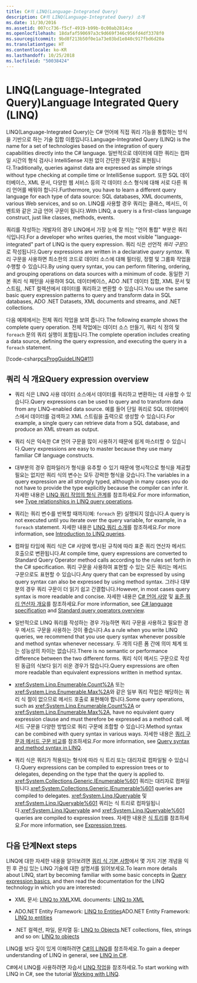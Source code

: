 ```yaml
---
title: C#의 LINQ(Language-Integrated Query)
description: C#의 LINQ(Language-Integrated Query) 소개
ms.date: 11/30/2016
ms.assetid: 007cc736-f5cf-4919-b99b-0c00ab2814ce
ms.openlocfilehash: 18dafaf590697a3c9d669f346c956fd4df3378f0
ms.sourcegitcommit: 9bd8f213b50f0e1a73e03bd1e840c917fbd6d20a
ms.translationtype: HT
ms.contentlocale: ko-KR
ms.lasthandoff: 10/25/2018
ms.locfileid: "50038424"
---
```

# <a name="language-integrated-query-linq"></a><span data-ttu-id="136d7-103">LINQ(Language-Integrated Query)</span><span class="sxs-lookup"><span data-stu-id="136d7-103">Language Integrated Query (LINQ)</span></span>

<span data-ttu-id="136d7-104">LINQ(Language-Integrated Query)는 C# 언어에 직접 쿼리 기능을 통합하는 방식을 기반으로 하는 기술 집합 이름입니다.</span><span class="sxs-lookup"><span data-stu-id="136d7-104">Language-Integrated Query (LINQ) is the name for a set of technologies based on the integration of query capabilities directly into the C# language.</span></span> <span data-ttu-id="136d7-105">일반적으로 데이터에 대한 쿼리는 컴파일 시간의 형식 검사나 IntelliSense 지원 없이 간단한 문자열로 표현됩니다.</span><span class="sxs-lookup"><span data-stu-id="136d7-105">Traditionally, queries against data are expressed as simple strings without type checking at compile time or IntelliSense support.</span></span> <span data-ttu-id="136d7-106">또한 SQL 데이터베이스, XML 문서, 다양한 웹 서비스 등의 각 데이터 소스 형식에 대해 서로 다른 쿼리 언어를 배워야 합니다.</span><span class="sxs-lookup"><span data-stu-id="136d7-106">Furthermore, you have to learn a different query language for each type of data source: SQL databases, XML documents, various Web services, and so on.</span></span> <span data-ttu-id="136d7-107">LINQ를 사용할 경우 쿼리는 클래스, 메서드, 이벤트와 같은 고급 언어 구문이 됩니다.</span><span class="sxs-lookup"><span data-stu-id="136d7-107">With LINQ, a query is a first-class language construct, just like classes, methods, events.</span></span>

<span data-ttu-id="136d7-108">쿼리를 작성하는 개발자의 경우 LINQ에서 가장 눈에 잘 띄는 "언어 통합" 부분은 쿼리 식입니다.</span><span class="sxs-lookup"><span data-stu-id="136d7-108">For a developer who writes queries, the most visible "language-integrated" part of LINQ is the query expression.</span></span> <span data-ttu-id="136d7-109">쿼리 식은 선언적 *쿼리 구문*으로 작성됩니다.</span><span class="sxs-lookup"><span data-stu-id="136d7-109">Query expressions are written in a declarative *query syntax*.</span></span> <span data-ttu-id="136d7-110">쿼리 구문을 사용하면 최소한의 코드로 데이터 소스에 대해 필터링, 정렬 및 그룹화 작업을 수행할 수 있습니다.</span><span class="sxs-lookup"><span data-stu-id="136d7-110">By using query syntax, you can perform filtering, ordering, and grouping operations on data sources with a minimum of code.</span></span> <span data-ttu-id="136d7-111">동일한 기본 쿼리 식 패턴을 사용하여 SQL 데이터베이스, ADO .NET 데이터 집합, XML 문서 및 스트림, .NET 컬렉션에서 데이터를 쿼리하고 변환할 수 있습니다.</span><span class="sxs-lookup"><span data-stu-id="136d7-111">You use the same basic query expression patterns to query and transform data in SQL databases, ADO .NET Datasets, XML documents and streams, and .NET collections.</span></span>

<span data-ttu-id="136d7-112">다음 예제에서는 전체 쿼리 작업을 보여 줍니다.</span><span class="sxs-lookup"><span data-stu-id="136d7-112">The following example shows the complete query operation.</span></span> <span data-ttu-id="136d7-113">전체 작업에는 데이터 소스 만들기, 쿼리 식 정의 및 `foreach` 문의 쿼리 실행이 포함됩니다.</span><span class="sxs-lookup"><span data-stu-id="136d7-113">The complete operation includes creating a data source, defining the query expression, and executing the query in a `foreach` statement.</span></span>

[!code-csharp[csProgGuideLINQ#11](~/samples/snippets/csharp/concepts/linq/index_1.cs)]

## <a name="query-expression-overview"></a><span data-ttu-id="136d7-114">쿼리 식 개요</span><span class="sxs-lookup"><span data-stu-id="136d7-114">Query expression overview</span></span>

- <span data-ttu-id="136d7-115">쿼리 식은 LINQ 사용 데이터 소스에서 데이터를 쿼리하고 변환하는 데 사용할 수 있습니다.</span><span class="sxs-lookup"><span data-stu-id="136d7-115">Query expressions can be used to query and to transform data from any LINQ-enabled data source.</span></span> <span data-ttu-id="136d7-116">예를 들어 단일 쿼리로 SQL 데이터베이스에서 데이터를 검색하고 XML 스트림을 출력으로 생성할 수 있습니다.</span><span class="sxs-lookup"><span data-stu-id="136d7-116">For example, a single query can retrieve data from a SQL database, and produce an XML stream as output.</span></span>

- <span data-ttu-id="136d7-117">쿼리 식은 익숙한 C# 언어 구문을 많이 사용하기 때문에 쉽게 마스터할 수 있습니다.</span><span class="sxs-lookup"><span data-stu-id="136d7-117">Query expressions are easy to master because they use many familiar C# language constructs.</span></span>

- <span data-ttu-id="136d7-118">대부분의 경우 컴파일러가 형식을 유추할 수 있기 때문에 명시적으로 형식을 제공할 필요는 없지만 쿼리 식의 변수는 모두 강력한 형식을 갖습니다.</span><span class="sxs-lookup"><span data-stu-id="136d7-118">The variables in a query expression are all strongly typed, although in many cases you do not have to provide the type explicitly because the compiler can infer it.</span></span> <span data-ttu-id="136d7-119">자세한 내용은 [LINQ 쿼리 작업의 형식 관계](../programming-guide/concepts/linq/type-relationships-in-linq-query-operations.md)를 참조하세요.</span><span class="sxs-lookup"><span data-stu-id="136d7-119">For more information, see [Type relationships in LINQ query operations](../programming-guide/concepts/linq/type-relationships-in-linq-query-operations.md).</span></span>

- <span data-ttu-id="136d7-120">쿼리는 쿼리 변수를 반복할 때까지(예: `foreach` 문) 실행되지 않습니다.</span><span class="sxs-lookup"><span data-stu-id="136d7-120">A query is not executed until you iterate over the query variable, for example, in a `foreach` statement.</span></span> <span data-ttu-id="136d7-121">자세한 내용은 [LINQ 쿼리 소개](../programming-guide/concepts/linq/introduction-to-linq-queries.md)를 참조하세요.</span><span class="sxs-lookup"><span data-stu-id="136d7-121">For more information, see [Introduction to LINQ queries](../programming-guide/concepts/linq/introduction-to-linq-queries.md).</span></span>

- <span data-ttu-id="136d7-122">컴파일 타임에 쿼리 식은 C# 사양에 명시된 규칙에 따라 표준 쿼리 연산자 메서드 호출으로 변환됩니다.</span><span class="sxs-lookup"><span data-stu-id="136d7-122">At compile time, query expressions are converted to Standard Query Operator method calls according to the rules set forth in the C# specification.</span></span> <span data-ttu-id="136d7-123">쿼리 구문을 사용하여 표현할 수 있는 모든 쿼리는 메서드 구문으로도 표현할 수 있습니다.</span><span class="sxs-lookup"><span data-stu-id="136d7-123">Any query that can be expressed by using query syntax can also be expressed by using method syntax.</span></span> <span data-ttu-id="136d7-124">그러나 대부분의 경우 쿼리 구문이 더 읽기 쉽고 간결합니다.</span><span class="sxs-lookup"><span data-stu-id="136d7-124">However, in most cases query syntax is more readable and concise.</span></span> <span data-ttu-id="136d7-125">자세한 내용은 [C# 언어 사양](~/_csharplang/spec/expressions.md#query-expressions) 및 [표준 쿼리 연산자 개요](../programming-guide/concepts/linq/standard-query-operators-overview.md)를 참조하세요.</span><span class="sxs-lookup"><span data-stu-id="136d7-125">For more information, see [C# language specification](~/_csharplang/spec/expressions.md#query-expressions) and [Standard query operators overview](../programming-guide/concepts/linq/standard-query-operators-overview.md).</span></span>

- <span data-ttu-id="136d7-126">일반적으로 LINQ 쿼리를 작성하는 경우 가능하면 쿼리 구문을 사용하고 필요한 경우 메서드 구문을 사용하는 것이 좋습니다.</span><span class="sxs-lookup"><span data-stu-id="136d7-126">As a rule when you write LINQ queries, we recommend that you use query syntax whenever possible and method syntax whenever necessary.</span></span> <span data-ttu-id="136d7-127">두 개의 다른 폼 간에 의미 체계 또는 성능상의 차이는 없습니다.</span><span class="sxs-lookup"><span data-stu-id="136d7-127">There is no semantic or performance difference between the two different forms.</span></span> <span data-ttu-id="136d7-128">쿼리 식이 메서드 구문으로 작성된 동급의 식보다 읽기 쉬운 경우가 많습니다.</span><span class="sxs-lookup"><span data-stu-id="136d7-128">Query expressions are often more readable than equivalent expressions written in method syntax.</span></span>

- <span data-ttu-id="136d7-129"><xref:System.Linq.Enumerable.Count%2A> 또는 <xref:System.Linq.Enumerable.Max%2A>와 같은 일부 쿼리 작업은 해당하는 쿼리 식 절이 없으므로 메서드 호출로 표현해야 합니다.</span><span class="sxs-lookup"><span data-stu-id="136d7-129">Some query operations, such as <xref:System.Linq.Enumerable.Count%2A> or <xref:System.Linq.Enumerable.Max%2A>, have no equivalent query expression clause and must therefore be expressed as a method call.</span></span> <span data-ttu-id="136d7-130">메서드 구문을 다양한 방법으로 쿼리 구문에 조합할 수 있습니다.</span><span class="sxs-lookup"><span data-stu-id="136d7-130">Method syntax can be combined with query syntax in various ways.</span></span> <span data-ttu-id="136d7-131">자세한 내용은 [쿼리 구문과 메서드 구문 비교](../programming-guide/concepts/linq/query-syntax-and-method-syntax-in-linq.md)를 참조하세요.</span><span class="sxs-lookup"><span data-stu-id="136d7-131">For more information, see [Query syntax and method syntax in LINQ](../programming-guide/concepts/linq/query-syntax-and-method-syntax-in-linq.md).</span></span>

- <span data-ttu-id="136d7-132">쿼리 식은 쿼리가 적용되는 형식에 따라 식 트리 또는 대리자로 컴파일될 수 있습니다.</span><span class="sxs-lookup"><span data-stu-id="136d7-132">Query expressions can be compiled to expression trees or to delegates, depending on the type that the query is applied to.</span></span> <span data-ttu-id="136d7-133"><xref:System.Collections.Generic.IEnumerable%601> 쿼리는 대리자로 컴파일됩니다.</span><span class="sxs-lookup"><span data-stu-id="136d7-133"><xref:System.Collections.Generic.IEnumerable%601> queries are compiled to delegates.</span></span> <span data-ttu-id="136d7-134"><xref:System.Linq.IQueryable> 및 <xref:System.Linq.IQueryable%601> 쿼리는 식 트리로 컴파일됩니다.</span><span class="sxs-lookup"><span data-stu-id="136d7-134"><xref:System.Linq.IQueryable> and <xref:System.Linq.IQueryable%601> queries are compiled to expression trees.</span></span> <span data-ttu-id="136d7-135">자세한 내용은 [식 트리](../expression-trees.md)를 참조하세요.</span><span class="sxs-lookup"><span data-stu-id="136d7-135">For more information, see [Expression trees](../expression-trees.md).</span></span>

## <a name="next-steps"></a><span data-ttu-id="136d7-136">다음 단계</span><span class="sxs-lookup"><span data-stu-id="136d7-136">Next steps</span></span>

<span data-ttu-id="136d7-137">LINQ에 대한 자세한 내용을 알아보려면 [쿼리 식 기본 사항](query-expression-basics.md)에서 몇 가지 기본 개념을 익힌 후 관심 있는 LINQ 기술에 대한 설명서를 읽어보세요.</span><span class="sxs-lookup"><span data-stu-id="136d7-137">To learn more details about LINQ, start by becoming familiar with some basic concepts in [Query expression basics](query-expression-basics.md), and then read the documentation for the LINQ technology in which you are interested:</span></span>

- <span data-ttu-id="136d7-138">XML 문서: [LINQ to XML](../programming-guide/concepts/linq/linq-to-xml.md)</span><span class="sxs-lookup"><span data-stu-id="136d7-138">XML documents: [LINQ to XML](../programming-guide/concepts/linq/linq-to-xml.md)</span></span>

- <span data-ttu-id="136d7-139">ADO.NET Entity Framework: [LINQ to Entities](../../framework/data/adonet/ef/language-reference/linq-to-entities.md)</span><span class="sxs-lookup"><span data-stu-id="136d7-139">ADO.NET Entity Framework: [LINQ to entities](../../framework/data/adonet/ef/language-reference/linq-to-entities.md)</span></span>

- <span data-ttu-id="136d7-140">.NET 컬렉션, 파일, 문자열 등: [LINQ to Objects](../programming-guide/concepts/linq/linq-to-objects.md)</span><span class="sxs-lookup"><span data-stu-id="136d7-140">.NET collections, files, strings and so on: [LINQ to objects](../programming-guide/concepts/linq/linq-to-objects.md)</span></span>

<span data-ttu-id="136d7-141">LINQ를 보다 깊이 있게 이해하려면 [C#의 LINQ](linq-in-csharp.md)를 참조하세요.</span><span class="sxs-lookup"><span data-stu-id="136d7-141">To gain a deeper understanding of LINQ in general, see [LINQ in C#](linq-in-csharp.md).</span></span>

<span data-ttu-id="136d7-142">C#에서 LINQ를 사용하려면 자습서 [LINQ 작업](../tutorials/working-with-linq.md)을 참조하세요.</span><span class="sxs-lookup"><span data-stu-id="136d7-142">To start working with LINQ in C#, see the tutorial [Working with LINQ](../tutorials/working-with-linq.md).</span></span>